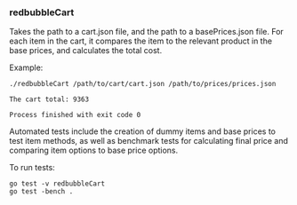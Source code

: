 ### redbubbleCart

Takes the path to a cart.json file, and the path to a basePrices.json file. For each item in the cart, it compares the item to the relevant product in the base prices, and calculates the total cost.

Example:

```
./redbubbleCart /path/to/cart/cart.json /path/to/prices/prices.json

The cart total: 9363

Process finished with exit code 0
```

Automated tests include the creation of dummy items and base prices to test item methods, as well as benchmark tests for calculating final price and comparing item options to base price options.

To run tests:
```
go test -v redbubbleCart
go test -bench .
```